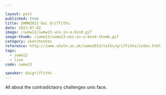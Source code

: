 ```yaml
---

layout: post
published: true
title: IWMW2013 Dai Griffiths
date: 2013-07-02
image: /iwmw13/iwmw13-uni-in-a-bind.gif
image-thumb: /iwmw13/iwmw13-uni-in-a-bind-thumb.gif
category: sketchnotes
reference: http://iwmw.ukoln.ac.uk/iwmw2013/talks/griffiths/index.html
tags:
  - iwmw13
  - live
code: iwmw13

speaker: daigriffiths
---
```


All about the contradictaory challenges unis face.
